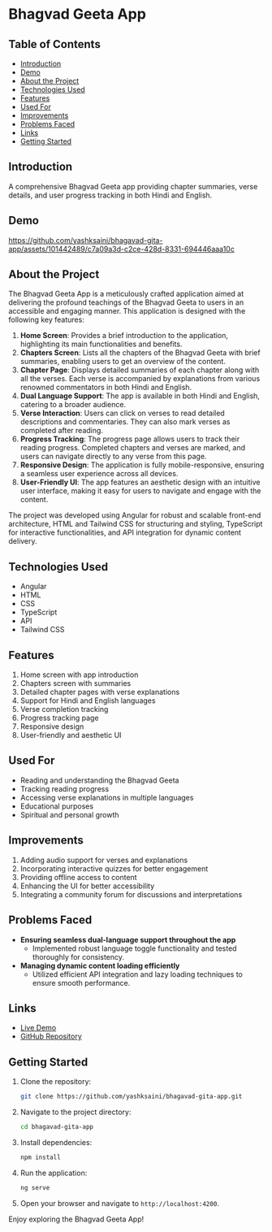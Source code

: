 # Bhagvad Geeta App

## Table of Contents
- [Introduction](#introduction)
- [Demo](#demo)
- [About the Project](#about-the-project)
- [Technologies Used](#technologies-used)
- [Features](#features)
- [Used For](#used-for)
- [Improvements](#improvements)
- [Problems Faced](#problems-faced)
- [Links](#links)
- [Getting Started](#getting-started)

## Introduction
A comprehensive Bhagvad Geeta app providing chapter summaries, verse details, and user progress tracking in both Hindi and English.

## Demo


https://github.com/yashksaini/bhagavad-gita-app/assets/101442489/c7a09a3d-c2ce-428d-8331-694446aaa10c



## About the Project
The Bhagvad Geeta App is a meticulously crafted application aimed at delivering the profound teachings of the Bhagvad Geeta to users in an accessible and engaging manner. This application is designed with the following key features:

1. **Home Screen**: Provides a brief introduction to the application, highlighting its main functionalities and benefits.
2. **Chapters Screen**: Lists all the chapters of the Bhagvad Geeta with brief summaries, enabling users to get an overview of the content.
3. **Chapter Page**: Displays detailed summaries of each chapter along with all the verses. Each verse is accompanied by explanations from various renowned commentators in both Hindi and English.
4. **Dual Language Support**: The app is available in both Hindi and English, catering to a broader audience.
5. **Verse Interaction**: Users can click on verses to read detailed descriptions and commentaries. They can also mark verses as completed after reading.
6. **Progress Tracking**: The progress page allows users to track their reading progress. Completed chapters and verses are marked, and users can navigate directly to any verse from this page.
7. **Responsive Design**: The application is fully mobile-responsive, ensuring a seamless user experience across all devices.
8. **User-Friendly UI**: The app features an aesthetic design with an intuitive user interface, making it easy for users to navigate and engage with the content.

The project was developed using Angular for robust and scalable front-end architecture, HTML and Tailwind CSS for structuring and styling, TypeScript for interactive functionalities, and API integration for dynamic content delivery.

## Technologies Used
- Angular
- HTML
- CSS
- TypeScript
- API
- Tailwind CSS

## Features
1. Home screen with app introduction
2. Chapters screen with summaries
3. Detailed chapter pages with verse explanations
4. Support for Hindi and English languages
5. Verse completion tracking
6. Progress tracking page
7. Responsive design
8. User-friendly and aesthetic UI

## Used For
- Reading and understanding the Bhagvad Geeta
- Tracking reading progress
- Accessing verse explanations in multiple languages
- Educational purposes
- Spiritual and personal growth

## Improvements
1. Adding audio support for verses and explanations
2. Incorporating interactive quizzes for better engagement
3. Providing offline access to content
4. Enhancing the UI for better accessibility
5. Integrating a community forum for discussions and interpretations

## Problems Faced
- **Ensuring seamless dual-language support throughout the app**
  - Implemented robust language toggle functionality and tested thoroughly for consistency.
- **Managing dynamic content loading efficiently**
  - Utilized efficient API integration and lazy loading techniques to ensure smooth performance.

## Links
- [Live Demo](https://bhagavad-gita-yks.netlify.app/)
- [GitHub Repository](https://github.com/yashksaini/bhagavad-gita-app)

## Getting Started
1. Clone the repository:
    ```bash
    git clone https://github.com/yashksaini/bhagavad-gita-app.git
    ```
2. Navigate to the project directory:
    ```bash
    cd bhagavad-gita-app
    ```
3. Install dependencies:
    ```bash
    npm install
    ```
4. Run the application:
    ```bash
    ng serve
    ```
5. Open your browser and navigate to `http://localhost:4200`.

Enjoy exploring the Bhagvad Geeta App!
